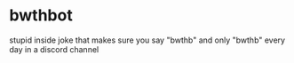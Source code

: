 # bwthbot
stupid inside joke that makes sure you say "bwthb" and only "bwthb" every day in a discord channel
